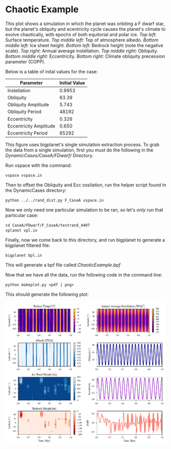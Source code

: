 # Chaotic Example

This plot shows a simulation in which the planet was orbiting a F dwarf star, but the planet's oblquity and ecentricity cycle causes the planet's climate to evolve chaotically, with epochs of both equitorial and polar ice. _Top left:_ Surface temperature. _Top middle left:_ Top of atmosphere albedo. _Bottom middle left:_ Ice sheet height. _Bottom left:_ Bedrock height (note the negative scale). _Top right:_ Annual average instellation. _Top middle right:_ Obliquity. _Bottom middle right:_ Eccentricity. _Bottom right:_ Climate obliquity precession parameter (COPP).

Below is a table of inital values for the case:

| Parameter              | Initial Value |
| ---------------------- | ------------- |
| Instellation           | 0.9953        |
| Obliquity              | 63.39         |
| Obliquity Amplitude    | 5.743         |
| Obliquity Period       | 48192         |
| Eccentricity           | 0.326         |
| Eccentricity Amplitude | 0.650         |
| Eccentricity Period    | 65292         |

This figure uses bigplanet's single simulation extraction process. To grab the data from a single simulation, first you must do the following in the _DynamicCases/CaseA/FDwarf/_ Directory.

Run vspace with the command:

```
vspace vspace.in
```

Then to offset the Obliquity and Ecc ossilation, run the helper script found in the DynamicCases directory:

```
python ../../rand_dist.py F_CaseA vspace.in
```

Now we only need one particular simulation to be ran, so let's _only_ run that particular case:

```
cd CaseA/FDwarf/F_CaseA/testrand_4407
vplanet vpl.in
```

Finally, now we come back to this directory, and run bigplanet to generate a bigplanet filtered file:

```
bigplanet bpl.in
```

This will generate a bpf file called _ChaoticExample.bpf_

Now that we have all the data, run the following code in the command line:

```
python makeplot.py <pdf | png>
```

This should generate the following plot:

![ChaoticExample](ChaoticExample.png)
